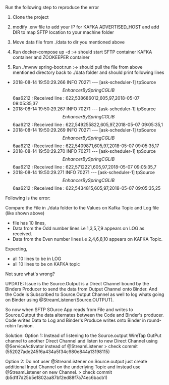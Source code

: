 Run the following step to reproduce the error

1. Clone the project
2. modify .env file to add your IP for KAFKA ADVERTISED_HOST and add DIR to map SFTP location to your machine folder
3. Move data file from ./data to dir you mentioned above

4. Run docker-compose up -d :-> should start SFTP container KAFKA container and ZOOKEEPER container
5. Run ./mvnw spring-boot:run :-> should pull the file from above mentioned directory back to ./data folder and should print following lines 


- 2018-08-14 19:50:29.266  INFO 70271 --- [ask-scheduler-1] tpSource$$EnhancerBySpringCGLIB$$6aa6212 : Received line : 622,538686012,605,97,2018-05-07 09:05:35,37
- 2018-08-14 19:50:29.267  INFO 70271 --- [ask-scheduler-1] tpSource$$EnhancerBySpringCGLIB$$6aa6212 : Received line : 622,549255822,605,97,2018-05-07 09:05:35,1
- 2018-08-14 19:50:29.269  INFO 70271 --- [ask-scheduler-1] tpSource$$EnhancerBySpringCGLIB$$6aa6212 : Received line : 622,5409871,605,97,2018-05-07 09:05:35,17
- 2018-08-14 19:50:29.270  INFO 70271 --- [ask-scheduler-1] tpSource$$EnhancerBySpringCGLIB$$6aa6212 : Received line : 622,5712221,605,97,2018-05-07 09:05:35,7
- 2018-08-14 19:50:29.271  INFO 70271 --- [ask-scheduler-1] tpSource$$EnhancerBySpringCGLIB$$6aa6212 : Received line : 622,5434815,605,97,2018-05-07 09:05:35,25



Following is the error:

Compare the File in ./data folder to the Values on Kafka Topic and Log file (like shown above)

- file has 10 lines, 
- Data from the  Odd number lines i.e 1,3,5,7,9 appears on LOG as received.
- Data from the Even number lines i.e 2,4,6,8,10 appears on KAFKA Topic.

Expecting,
- all 10 lines to be in LOG
- all 10 lines to be on KAFKA topic

Not sure what's wrong?


UPDATE:
Issue is the Source.Output is a Direct Channel bound by the Binders Producer to send the data from Output Channel onto Binder.
And the Code is Subscribed to Source.Output Channel as well to log whats going on Binder using @StreamListener(Source.OUTPUT).

So now when SFTP SOurce App reads from File and writes to Source.Output the data alternates between the Code and Binder's producer. Code writes Data to Log and Binder's Produce writes onto Binder in round-robin fashion.

Solution:
Option 1: Instead of listening to the Source.output WireTap OutPut channel to another Direct Channel and listen to new Direct Channel using @ServiceActivator instead of @StreamListener > check commit (552027ade245f6a434a5f34c980e844a13198115)

Option 2: Do not user @StreamListener on Source.output just create additional Input Channel on the underlying Topic and instead use @StreamListener on new Channel. > check commit  (b5d1f7d25b5e1802aa87bf2ed88f7a74ec6bacb1)

